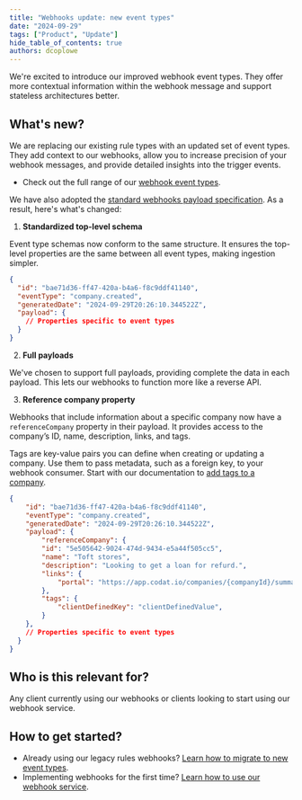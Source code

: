 ```yaml
---
title: "Webhooks update: new event types"
date: "2024-09-29"
tags: ["Product", "Update"]
hide_table_of_contents: true
authors: dcoplowe
---
```


We're excited to introduce our improved webhook event types. They offer more contextual information within the webhook message and support stateless architectures better. 

<!--truncate-->

## What's new?

We are replacing our existing rule types with an updated set of event types. They add context to our webhooks, allow you to increase precision of your webhook messages, and provide detailed insights into the trigger events. 

- Check out the full range of our [webhook event types](/using-the-api/webhooks/event-types).

We have also adopted the [standard webhooks payload specification](https://github.com/standard-webhooks/standard-webhooks/blob/main/spec/standard-webhooks.md#payload-structure). As a result, here's what's changed:

1. **Standardized top-level schema**

  Event type schemas now conform to the same structure. It ensures the top-level properties are the same between all event types, making ingestion simpler. 
  
  ```json title="Default schema structure"
  {
    "id": "bae71d36-ff47-420a-b4a6-f8c9ddf41140",
    "eventType": "company.created",
    "generatedDate": "2024-09-29T20:26:10.344522Z",
    "payload": {
      // Properties specific to event types
    }
  }
  ```

2. **Full payloads**

  We've chosen to support full payloads, providing complete the data in each payload. This lets our webhooks to function more like a reverse API.

3. **Reference company property**

  Webhooks that include information about a specific company now have a `referenceCompany` property in their payload. It provides access to the company’s ID, name, description, links, and tags. 
  
  Tags are key-value pairs you can define when creating or updating a company. Use them to pass metadata, such as a foreign key, to your webhook consumer. Start with our documentation to [add tags to a company](/using-the-api/managing-companies#add-metadata-to-a-company).
  
  ```json title="Reference company property"
  {
      "id": "bae71d36-ff47-420a-b4a6-f8c9ddf41140",
      "eventType": "company.created",
      "generatedDate": "2024-09-29T20:26:10.344522Z",
      "payload": {
          "referenceCompany": {
          "id": "5e505642-9024-474d-9434-e5a44f505cc5",
          "name": "Toft stores",
          "description": "Looking to get a loan for refurd.",
          "links": {
              "portal": "https://app.codat.io/companies/{companyId}/summary"
          },
          "tags": {
              "clientDefinedKey": "clientDefinedValue",
          }
      },
      // Properties specific to event types
    }
  }
  ```

## Who is this relevant for?

Any client currently using our webhooks or clients looking to start using our webhook service. 

## How to get started?

- Already using our legacy rules webhooks? [Learn how to migrate to new event types](/using-the-api/webhooks/migrating-to-new-event-types).
- Implementing webhooks for the first time? [Learn how to use our webhook service](/using-the-api/webhooks/create-consumer).
